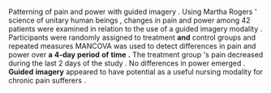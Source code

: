 Patterning of pain and power with guided imagery . Using Martha Rogers ' science of unitary human beings , changes in pain and power among 42 patients were examined in relation to the use of a guided imagery modality . Participants were randomly assigned to treatment **and** control groups and repeated measures MANCOVA was used to detect differences in pain and power over **a** **4-day** **period** **of** **time** **.** The treatment group 's pain decreased during the last 2 days of the study . No differences in power emerged . **Guided** **imagery** appeared to have potential as a useful nursing modality for chronic pain sufferers . 
